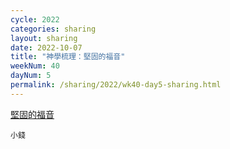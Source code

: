 ```yaml
---
cycle: 2022
categories: sharing
layout: sharing
date: 2022-10-07
title: "神學梳理：堅固的福音"
weekNum: 40
dayNum: 5
permalink: /sharing/2022/wk40-day5-sharing.html
---
```


[堅固的福音](https://eccseattle.github.io/media/sharing/2022/wk040/2022-10-07-bin.m4a)

`小錢`

